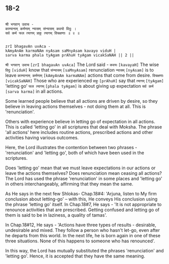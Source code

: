 ## 18-2


```shloka-sa

श्री भगवान् उवाच -
काम्यानाम् कर्मणाम् न्यासम् संन्यासम् कवयो विदुः ।
सर्व कर्म फल त्यागम् प्राहुः त्यागम् विचक्षणाः ॥ २ ॥

```
```shloka-sa-hk

zrI bhagavAn uvAca -
kAmyAnAm karmaNAm nyAsam saMnyAsam kavayo viduH |
sarva karma phala tyAgam prAhuH tyAgam vicakSaNAH || 2 ||

```
`श्री भगवान् उवाच` `[zrI bhagavAn uvAca]` The Lord said - `कवयः` `[kavayaH]` The wise `विदुः` `[viduH]` know that `संन्यासम्` `[saMnyAsam]` renunciation `न्यासम्` `[nyAsam]` is to leave `काम्यानाम् कर्मणाम्` `[kAmyAnAm karmaNAm]` actions that come from desire. `विचक्षणाः` `[vicakSaNAH]` Those who are experienced `प्राहुः` `[prAhuH]` say that `त्यागम्` `[tyAgam]` 'letting go' `फल त्यागम्` `[phala tyAgam]` is about giving up expectation `सर्व कर्म` `[sarva karma]` in all actions.

Some learned people believe that all actions are driven by desire, so they believe in leaving actions themselves - not doing them at all. This is 'renunciation'. 

Others with experience believe in letting go of expectation in all actions. This is called 'letting go' in all scriptures that deal with Moksha. The phrase 'all actions' here includes routine actions, prescribed actions and other activities having various outcomes. 

Here, the Lord illustrates the contention between two phrases - 'renunciation' and 'letting go', both of which have been used in the scriptures. 

Does 'letting go' mean that we must leave expectations in our actions or leave the actions themselves? Does renunciation mean ceasing all actions? The Lord has used the phrase 'renunciation' in some places and 'letting go' in others interchangeably, affirming that they mean the same. 

As He says in the next few Shlokas- Chap.18#4: 'Arjuna, listen to My firm conclusion about letting-go' – with this, He conveys His conclusion using the phrase 'letting go' itself. In Chap.18#7, He says - 'It is not appropriate to renounce activities that are prescribed. Getting confused and letting go of them is said to be in laziness, a quality of tamas'. 

In Chap.18#12, He says - 'Actions have three types of results - desirable, undesirable and mixed. They follow a person who hasn't let-go, even after he departs from this world. In the next life, he is born again in one of these three situations. None of this happens to someone who has renounced'.

In this way, the Lord has mutually substituted the phrases 'renunciation' and 'letting go'. Hence, it is accepted that they have the same meaning.


